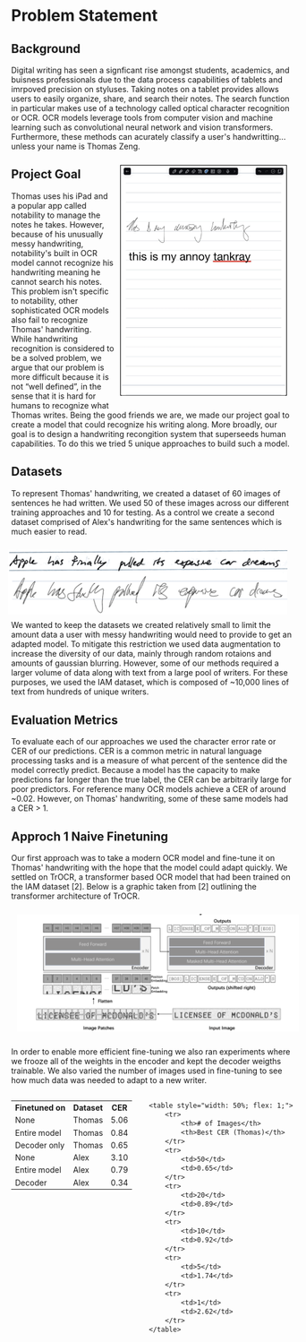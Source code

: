 <!---
layout: default
-->

# Problem Statement

## Background
Digital writing has seen a signficant rise amongst students, academics, and buisness professionals due to the data process capabilities of tablets and imrpoved precision on styluses. Taking notes on a tablet provides allows users to easily organize, share, and search their notes. The search function in particular makes use of a technology called optical character recognition or OCR. OCR models leverage tools from computer vision and machine learning such as convolutional neural network and vision transformers. Furthermore, these methods can acurately classify a user's handwritting... unless your name is Thomas Zeng. 

<!--- ![Alt text](thomas_notability.png "We're in for a challenge") -->
<style>
  .padded-image {
    padding: 10px; /* Adjust the padding value as needed */
  }
</style>

<img src="thomas_notability.png" alt="Alt text" align="right" class="padded-image" width="300"/>

<!--- <style>
  .image-container {
    display: flex; /* Use flexbox layout */
    flex-direction: column; /* Stack elements vertically */
    align-items: center; /* Center items horizontally */
  }
  .padded-image {
    padding: 10px; /* Adjust the padding value as needed */
  }
  .title {
    margin-top: 5px; /* Add some space between the image and the title text */
  }
</style> 

<div class="image-container">
  <img src="thomas_notability.png" alt="Alt text" class="padded-image" width="300"/>
  <div class="title">Title text</div>
</div>-->

## Project Goal
Thomas uses his iPad and a popular app called notability to manage the notes he takes. However, because of his unusually messy handwriting, notability's built in OCR model cannot recognize his handwriting meaning he cannot search his notes. This problem isn't specific to notability, other sophisticated OCR models also fail to recognize Thomas' handwriting. While handwriting recognition is considered to be a solved problem, we argue that our problem is more difficult because it is not “well defined”, in the sense that it is hard for humans to recognize what Thomas writes.
Being the good friends we are, we made our project goal to create a model that could recognize his writing along. More broadly, our goal is to design a handwriting recongition system that superseeds human capabilities. To do this we tried 5 unique approaches to build such a model.

## Datasets
To represent Thomas' handwriting, we created a dataset of 60 images of sentences he had written. We used 50 of these images across our different training approaches and 10 for testing. As a control we create a second dataset comprised of Alex's handwriting for the same sentences which is much easier to read. 

<img src="dataset.png" alt="Alt text" align="right" class="padded-image" width="500"/>

We wanted to keep the datasets we created relatively small to limit the amount data a user with messy handwriting would need to provide to get an adapted model. To mitigate this restriction we used data augmentation to increase the diversity of our data, mainly through random rotaions and amounts of gaussian blurring. However, some of our methods required a larger volume of data along with text from a large pool of writers. For these purposes, we used the IAM dataset, which is composed of ~10,000 lines of text from hundreds of unique writers.

## Evaluation Metrics

To evaluate each of our approaches we used the character error rate or CER of our predictions. CER is a common metric in natural language processing tasks and is a measure of what percent of the sentence did the model correctly predict. Because a model has the capacity to make predictions far longer than the true label, the CER can be arbitrarily large for poor predictors. For reference many OCR models achieve a CER of around ~0.02. However, on Thomas' handwriting, some of these same models had a CER > 1.

## Approch 1 Naive Finetuning

Our first approach was to take a modern OCR model and fine-tune it on Thomas' handwriting with the hope that the model could adapt quickly. We settled on TrOCR, a transformer based OCR model that had been trained on the IAM dataset [2]. Below is a graphic taken from [2] outlining the transformer architecture of TrOCR.

<img src="trocr.png" alt="Alt text" class="padded-image" width="900"/>

In order to enable more efficient fine-tuning we also ran experiments where we frooze all of the weights in the encoder and kept the decoder weigths trainable. We also varied the number of images used in fine-tuning to see how much data was needed to adapt to a new writer.

<div style="display: flex; justify-content: center;">
    <table style="width: 50%; flex: 1;">
        <tr>
            <th>Finetuned on</th>
            <th>Dataset</th>
            <th>CER</th>
        </tr>
        <tr>
            <td>None</td>
            <td>Thomas</td>
            <td>5.06</td>
        </tr>
        <tr>
            <td>Entire model</td>
            <td>Thomas</td>
            <td>0.84</td>
        </tr>
        <tr>
            <td>Decoder only</td>
            <td>Thomas</td>
            <td>0.65</td>
        </tr>
        <tr>
            <td>None</td>
            <td>Alex</td>
            <td>3.10</td>
        </tr>
        <tr>
            <td>Entire model</td>
            <td>Alex</td>
            <td>0.79</td>
        </tr>
        <tr>
            <td>Decoder</td>
            <td>Alex</td>
            <td>0.34</td>
        </tr>
    </table>

    <table style="width: 50%; flex: 1;">
        <tr>
            <th># of Images</th>
            <th>Best CER (Thomas)</th>
        </tr>
        <tr>
            <td>50</td>
            <td>0.65</td>
        </tr>
        <tr>
            <td>20</td>
            <td>0.89</td>
        </tr>
        <tr>
            <td>10</td>
            <td>0.92</td>
        </tr>
        <tr>
            <td>5</td>
            <td>1.74</td>
        </tr>
        <tr>
            <td>1</td>
            <td>2.62</td>
        </tr>
    </table>
</div>
<!---
| Header 1 | Header 2 | Header 3 | 
|----------|----------|----------|
| Cell 1   | Cell 2   | Cell 3   |
| Cell 4   | Cell 5   | Cell 6   |

| Header 1 | Header 2 | Header 3 |
|----------|----------|----------|
| Cell 1   | Cell 2   | Cell 3   |
| Cell 4   | Cell 5   | Cell 6   | -->

The results shown above demonstrate that Thomas' dataset is both visually more difficult for humans and quantitatively more difficult for the OCR model than Alex's dataset. We also see that freezing the encoder facilitates more efficient fine-tuning in all instances. However, the performance is still far away from what we would hope for in an OCR model.

## Approch 2 Supervised domain adaptation

<img src="supervised_domain_adaptation.png" alt="Alt text" class="padded-image" width="400"/>

The above figure is borrowed from [4].

## Approch 3 Transfer learning

<img src="transfer_learning.png" alt="Alt text" class="padded-image" width="400"/>

The above figure is borrowed from [1].

## Approch 4 Dual-decoder

<img src="dual_decoder.png" alt="Alt text" class="padded-image" width="400"/>

## Approch 5 Meta learning

Another idea we considered was to think of classfying writing from different writers as related yet distinct tasks. This led us to adopt the paragdigm of meta-learning where the goal is to train a model that learns traits across similar tasks which are then leveraged when adapting to a specific task. The motivation for doing this was realizing that letters for different writers can vary but should be somewhat consistent across all text for a particular writer. For example an 'a' may look different in Thomas' dataset and in Alex's dataset but all the 'a's in Thomas' dataset should look similar. Thus, it may be more important to learn parameters which can be easily adapted to different writers than one set of parameters that performs best across all writers. 

<img src="meta_learning.png" alt="Alt text" class="padded-image" width="900"/>

To leverage writing samples from a variety of writers we applied MAML [3] to the IAM dataset. The idea of how we want to use meta-learning is shown in the above figure adapted from [3]. Below we have the results obtained from applying MAML to TrOCR.

<div style="display: flex; justify-content: center;">
    <table style="margin-left: auto; margin-right: auto;">
        <tr>
            <th>Checkpoint</th>
            <th>Dataset</th>
            <th>CER</th>
        </tr>
        <tr>
            <td>Original TrOCR checkpoint</td>
            <td>Thomas</td>
            <td>5.06</td>
        </tr>
        <tr>
            <td>Original TrOCR checkpoint (with finetuning)</td>
            <td>Thomas</td>
            <td>0.84</td>
        </tr>
        <tr>
            <td>MAML checkpoint (with finetuning)</td>
            <td>Thomas</td>
            <td>0.78</td>
        </tr>
        <tr>
            <td>Original checkpoint (with finetuning decoder)</td>
            <td>Thomas</td>
            <td>0.65</td>
        </tr>
        <tr>
            <td>MAML checkpoint (with finetuning decoder)</td>
            <td>Thomas</td>
            <td>0.51</td>
        </tr>
        <tr>
            <td>Original TrOCR checkpoint</td>
            <td>Alex</td>
            <td>3.10</td>
        </tr>
        <tr>
            <td>Original TrOCR checkpoint (with finetuning)</td>
            <td>Alex</td>
            <td>0.79</td>
        </tr>
        <tr>
            <td>MAML checkpoint (with finetuning)</td>
            <td>Alex</td>
            <td>0.77</td>
        </tr>
        <tr>
            <td>Original checkpoint (with finetuning decoder)</td>
            <td>Alex</td>
            <td>0.34</td>
        </tr>
        <tr>
            <td>MAML checkpoint (with finetuning decoder)</td>
            <td>Alex</td>
            <td>0.26</td>
        </tr>
    </table>
</div>

## Analysis

## References
[1] Houlsby, Neil, et al. "Parameter-efficient transfer learning for NLP." International conference on machine learning. PMLR, 2019.

[2] Minghao Li et al. “Trocr: Transformer-based optical character recognition with pre-trained models”. In: Proceedings of the AAAI Conference on Artificial Intelligence . Vol. 37. 11. 2023, pp. 13094–13102.

[3] Finn et al. 2017. Model-Agnostic Meta-Learning for Fast Adaptation of Deep Networks.

[4] Qi, Wang, et al. "Parameter-efficient tuning on layer normalization for pre-trained language models." arXiv preprint arXiv:2211.08682 (2022).
